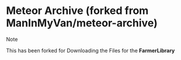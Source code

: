 # Meteor Archive (forked from ManInMyVan/meteor-archive)

> [!NOTE]
> This has been forked for Downloading the Files for the **FarmerLibrary**


